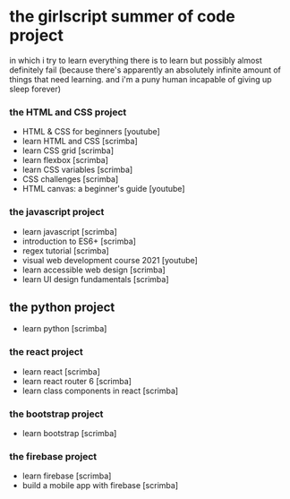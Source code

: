 # the girlscript summer of code project

in which i try to learn everything there is to learn but possibly almost definitely fail (because there's apparently an absolutely infinite amount of things that need learning. and i'm a puny human incapable of giving up sleep forever)

### the HTML and CSS project
* HTML & CSS for beginners [youtube]
* learn HTML and CSS [scrimba]
* learn CSS grid [scrimba]
* learn flexbox [scrimba]
* learn CSS variables [scrimba]
* CSS challenges [scrimba]
* HTML canvas: a beginner's guide [youtube]

### the javascript project
* learn javascript [scrimba]
* introduction to ES6+ [scrimba]
* regex tutorial [scrimba]
* visual web development course 2021 [youtube]
* learn accessible web design [scrimba]
* learn UI design fundamentals [scrimba]

## the python project
* learn python [scrimba]

### the react project
* learn react [scrimba]
* learn react router 6 [scrimba]
* learn class components in react [scrimba]

### the bootstrap project
* learn bootstrap [scrimba]

### the firebase project
* learn firebase [scrimba]
* build a mobile app with firebase [scrimba]